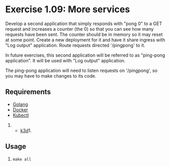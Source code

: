 # Exercise 1.09: More services

Develop a second application that simply responds with "pong 0" to a GET request and increases a counter (the 0) so that you can see how many requests have been sent. The counter should be in memory so it may reset at some point. Create a new deployment for it and have it share ingress with "Log output" application. Route requests directed '/pingpong' to it.

In future exercises, this second application will be referred to as "ping-pong application". It will be used with "Log output" application.

The ping-pong application will need to listen requests on '/pingpong', so you may have to make changes to its code. 

## Requirements

- [Golang](https://go.dev/doc/install)
- [Docker](https://docs.docker.com/engine/install/)
- [Kubectl](https://kubernetes.io/docs/reference/kubectl/)
1. - [k3d](https://github.com/rancher/k3d#get)1. 

## Usage
1. `make all`